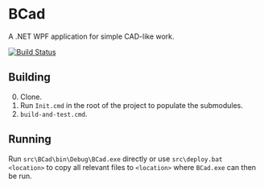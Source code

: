 BCad
====

A .NET WPF application for simple CAD-like work.

[![Build Status](https://dev.azure.com/ixmilia/public/_apis/build/status/BCad?branchName=master)](https://dev.azure.com/ixmilia/public/_build/latest?definitionId=26)

## Building

0. Clone.
1. Run `Init.cmd` in the root of the project to populate the submodules.
2. `build-and-test.cmd`.

## Running

Run `src\BCad\bin\Debug\BCad.exe` directly or use `src\deploy.bat <location>` to copy all relevant files
to `<location>` where `BCad.exe` can then be run.
